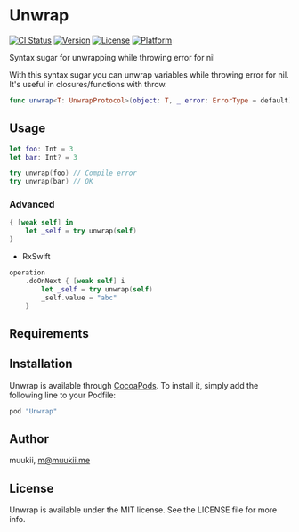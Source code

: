 # Unwrap

[![CI Status](http://img.shields.io/travis/muukii/Unwrap.svg?style=flat)](https://travis-ci.org/muukii/Unwrap)
[![Version](https://img.shields.io/cocoapods/v/Unwrap.svg?style=flat)](http://cocoapods.org/pods/Unwrap)
[![License](https://img.shields.io/cocoapods/l/Unwrap.svg?style=flat)](http://cocoapods.org/pods/Unwrap)
[![Platform](https://img.shields.io/cocoapods/p/Unwrap.svg?style=flat)](http://cocoapods.org/pods/Unwrap)

Syntax sugar for unwrapping while throwing error for nil

With this syntax sugar you can unwrap variables while throwing error for nil.
It's useful in closures/functions with throw.


```swift
func unwrap<T: UnwrapProtocol>(object: T, _ error: ErrorType = default) throws -> T.Wrapped
```

## Usage

```swift
let foo: Int = 3
let bar: Int? = 3
```

```swift
try unwrap(foo) // Compile error
try unwrap(bar) // OK
```

### Advanced

```swift
{ [weak self] in
    let _self = try unwrap(self)
}
```

- RxSwift

```swift
operation
    .doOnNext { [weak self] i
        let _self = try unwrap(self)
        _self.value = "abc"
    }    
```

## Requirements

## Installation

Unwrap is available through [CocoaPods](http://cocoapods.org). To install
it, simply add the following line to your Podfile:

```ruby
pod "Unwrap"
```

## Author

muukii, m@muukii.me

## License

Unwrap is available under the MIT license. See the LICENSE file for more info.

